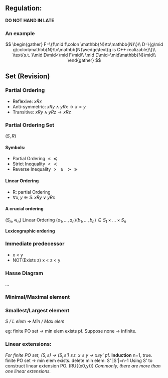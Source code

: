 
## Regulation:
**DO NOT HAND IN LATE**

### An example
$$
\begin{gather}
F=\{f\mid f\colon \mathbb{N}\to\mathbb{N}\}\\
D=\{g\mid g\colon\mathbb{N}\to\mathbb{N}\wedge\text{g is C++ realizable}\}\\
\text{s.t. }\mid D\mid<\mid F\mid\\
\mid D\mid=\mid\mathbb{N}\mid\\
\end{gather}
$$

## Set (Revision)

### Partial Ordering
- Reflexive: $xRx$
- Anti-symmetric: $xRy\wedge yRx\to x=y$
- Transitive: $xRy\wedge yRz\to xRz$
### Partial Ordering Set
$(S,R)$
#### Symbols:
- Partial Ordering $\leq\text{ }\preceq$
- Strict Inequality $<\text{ }\prec$
- Reverse Inequality $>\text{ }\geq\text{ }\succ\text{ }\succeq$
#### Linear Ordering
- R: partial Ordering
- $\forall x,y\in S\colon xRy \vee yRx$

#### A crucial ordering
$(S_{n},\preceq_{n})$ Linear Ordering
$(a_{1},\dots,a_{n})(b_{1},\dots,b_{n})\in S_{1}\times \dots \times S_{n}$

**Lexicographic ordering**

### Immediate predecessor
- x < y
- NOT(Exists z) x < z < y
### Hasse Diagram
...

### Minimal/Maximal element

### Smallest/Largest element

_S / L elem -> Min / Max elem_

eg: finite PO set -> min elem exists
	pf. 
		Suppose none -> infinite.

### Linear extensions:
_For finite PO set, (S,≤) -> (S,≤') s.t. x ≤ y -> x≤y'_
pf. **Induction**
	n=1, true.
	finite PO set -> min elem exists.
	delete min elem: S' |S'|=n-1
	Using S' to construct linear extension PO. (RU{(x0,y)})
	_Commonly, there are more than one linear extensions._
